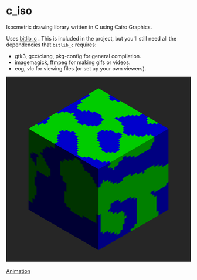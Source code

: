 # c_iso
Isocmetric drawing library written in C using Cairo Graphics.

Uses [bitlib_c](https://github.com/bit101/bitlib_c) . This is included in the project, but you'll still need all the dependencies that `bitlib_c` requires:

- gtk3, gcc/clang, pkg-config for general compilation.
- imagemagick, ffmpeg for making gifs or videos.
- eog, vlc for viewing files (or set up your own viewers).

![demo.gif](demo/demo.png)

[Animation](demo/demo.gif)
